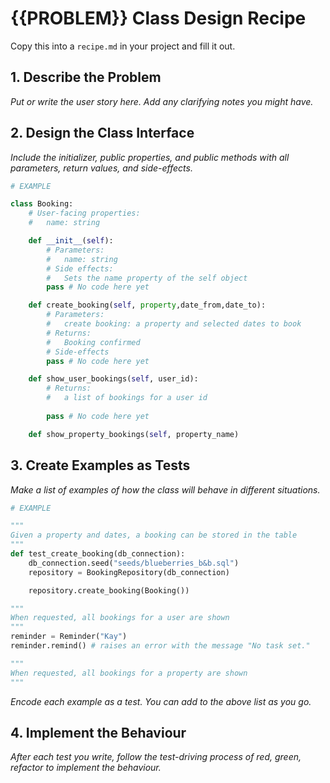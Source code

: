 # {{PROBLEM}} Class Design Recipe

Copy this into a `recipe.md` in your project and fill it out.

## 1. Describe the Problem

_Put or write the user story here. Add any clarifying notes you might have._

## 2. Design the Class Interface

_Include the initializer, public properties, and public methods with all parameters, return values, and side-effects._

```python
# EXAMPLE

class Booking:
    # User-facing properties:
    #   name: string

    def __init__(self):
        # Parameters:
        #   name: string
        # Side effects:
        #   Sets the name property of the self object
        pass # No code here yet

    def create_booking(self, property,date_from,date_to):
        # Parameters:
        #   create booking: a property and selected dates to book
        # Returns:
        #   Booking confirmed
        # Side-effects
        pass # No code here yet

    def show_user_bookings(self, user_id):
        # Returns:
        #   a list of bookings for a user id
        
        pass # No code here yet

    def show_property_bookings(self, property_name)
```

## 3. Create Examples as Tests

_Make a list of examples of how the class will behave in different situations._

``` python
# EXAMPLE

"""
Given a property and dates, a booking can be stored in the table
"""
def test_create_booking(db_connection):
    db_connection.seed("seeds/blueberries_b&b.sql")
    repository = BookingRepository(db_connection)

    repository.create_booking(Booking())

"""
When requested, all bookings for a user are shown
"""
reminder = Reminder("Kay")
reminder.remind() # raises an error with the message "No task set."

"""
When requested, all bookings for a property are shown
"""

```

_Encode each example as a test. You can add to the above list as you go._

## 4. Implement the Behaviour

_After each test you write, follow the test-driving process of red, green, refactor to implement the behaviour._
